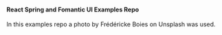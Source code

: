 #### React Spring and Fomantic UI Examples Repo

In this examples repo a photo by Frédéricke Boies on Unsplash was used.